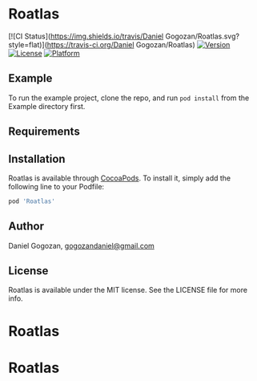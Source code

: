# Roatlas

[![CI Status](https://img.shields.io/travis/Daniel Gogozan/Roatlas.svg?style=flat)](https://travis-ci.org/Daniel Gogozan/Roatlas)
[![Version](https://img.shields.io/cocoapods/v/Roatlas.svg?style=flat)](https://cocoapods.org/pods/Roatlas)
[![License](https://img.shields.io/cocoapods/l/Roatlas.svg?style=flat)](https://cocoapods.org/pods/Roatlas)
[![Platform](https://img.shields.io/cocoapods/p/Roatlas.svg?style=flat)](https://cocoapods.org/pods/Roatlas)

## Example

To run the example project, clone the repo, and run `pod install` from the Example directory first.

## Requirements

## Installation

Roatlas is available through [CocoaPods](https://cocoapods.org). To install
it, simply add the following line to your Podfile:

```ruby
pod 'Roatlas'
```

## Author

Daniel Gogozan, gogozandaniel@gmail.com

## License

Roatlas is available under the MIT license. See the LICENSE file for more info.
# Roatlas
# Roatlas
